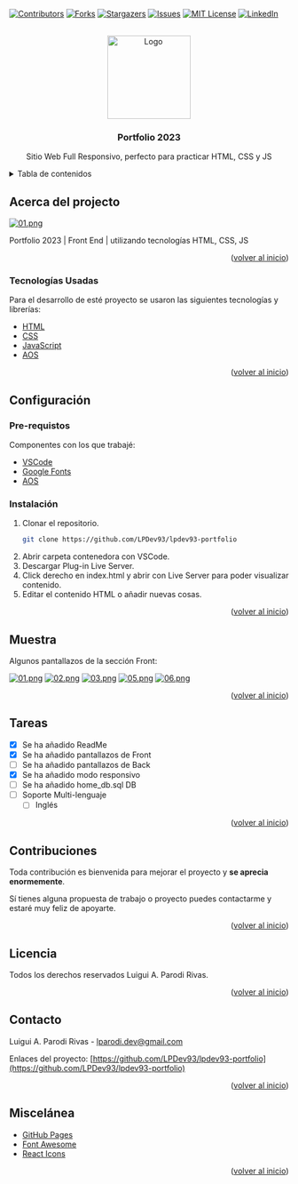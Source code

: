 <!-- PROJECT SHIELDS -->
<!--
*** I'm using markdown "reference style" links for readability.
*** Reference links are enclosed in brackets [ ] instead of parentheses ( ).
*** See the bottom of this document for the declaration of the reference variables
*** for contributors-url, forks-url, etc. This is an optional, concise syntax you may use.
*** https://www.markdownguide.org/basic-syntax/#reference-style-links
-->

[![Contributors][contributors-shield]][contributors-url]
[![Forks][forks-shield]][forks-url]
[![Stargazers][stars-shield]][stars-url]
[![Issues][issues-shield]][issues-url]
[![MIT License][license-shield]][license-url]
[![LinkedIn][linkedin-shield]][linkedin-url]

<!-- PROJECT LOGO -->
<br />
<div align="center">
  <a href="https://github.com/LPDev93">
    <img src="https://i.postimg.cc/sDJkggt8/Logo-white.png" alt="Logo" width="150" height="auto">
  </a>

  <h3 align="center">Portfolio 2023</h3>

  <p align="center">
    Sitio Web Full Responsivo, perfecto para practicar HTML, CSS y JS   
  </p>
</div>

<!-- TABLE OF CONTENTS -->
<details>
  <summary>Tabla de contenidos</summary>
  <ol>
    <li>
      <a href="#about-the-project">Acerca del projecto</a>
      <ul>
        <li><a href="#built-with">Tecnologías usadas</a></li>
      </ul>
    </li>
    <li>
      <a href="#getting-started">Configuración</a>
      <ul>
        <li><a href="#prerequisites">Pre-requisitos</a></li>
        <li><a href="#installation">Instalación</a></li>
      </ul>
    </li>
    <li><a href="#usage">Muestra</a></li>
    <li><a href="#roadmap">Tareas</a></li>
    <li><a href="#contributing">Contruibuidores</a></li>
    <li><a href="#license">Licensia</a></li>
    <li><a href="#contact">Contacto</a></li>
    <li><a href="#acknowledgments">Miscelánea</a></li>
  </ol>
</details>

<!-- ABOUT THE PROJECT -->

## Acerca del projecto

[![01.png](https://i.postimg.cc/TPbtg2Rc/01.png)](https://postimg.cc/xk0GS2Nk)

Portfolio 2023 | Front End | utilizando tecnologías HTML, CSS, JS

<p align="right">(<a href="#top">volver al inicio</a>)</p>

<!-- BUILT WITH -->

### Tecnologías Usadas

Para el desarrollo de esté proyecto se usaron las siguientes tecnologías y librerías:

- [HTML](https://developer.mozilla.org/es/docs/Web/HTML)
- [CSS](https://developer.mozilla.org/es/docs/Web/CSS)
- [JavaScript](https://developer.mozilla.org/es/docs/Web/JavaScript)
- [AOS](https://michalsnik.github.io/aos/)

<p align="right">(<a href="#top">volver al inicio</a>)</p>

<!-- GETTING STARTED -->

## Configuración

### Pre-requistos

Componentes con los que trabajé:

- [VSCode](https://code.visualstudio.com/)
- [Google Fonts](https://fonts.google.com/knowledge)
- [AOS](https://michalsnik.github.io/aos/)

### Instalación

1. Clonar el repositorio.
   ```sh
   git clone https://github.com/LPDev93/lpdev93-portfolio
   ```
2. Abrir carpeta contenedora con VSCode.
3. Descargar Plug-in Live Server.
4. Click derecho en index.html y abrir con Live Server para poder visualizar contenido.
5. Editar el contenido HTML o añadir nuevas cosas.

<p align="right">(<a href="#top">volver al inicio</a>)</p>

<!-- USAGE EXAMPLES -->

## Muestra

Algunos pantallazos de la sección Front:

[![01.png](https://i.postimg.cc/TPbtg2Rc/01.png)](https://postimg.cc/xk0GS2Nk)
[![02.png](https://i.postimg.cc/ht6CXQqj/02.png)](https://postimg.cc/LJkk7X5K)
[![03.png](https://i.postimg.cc/X7N1m08V/03.png)](https://postimg.cc/qgYG6SSY)
[![05.png](https://i.postimg.cc/K8Rqcrww/05.png)](https://postimg.cc/BjfcMDqB)
[![06.png](https://i.postimg.cc/PJy3J6ts/06.png)](https://postimg.cc/1VgcYrnJ)

<p align="right">(<a href="#top">volver al inicio</a>)</p>

<!-- ROADMAP -->

## Tareas

- [x] Se ha añadido ReadMe
- [x] Se ha añadido pantallazos de Front
- [ ] Se ha añadido pantallazos de Back
- [x] Se ha añadido modo responsivo
- [ ] Se ha añadido home_db.sql DB
- [ ] Soporte Multi-lenguaje
  - [ ] Inglés

<p align="right">(<a href="#top">volver al inicio</a>)</p>

<!-- CONTRIBUTING -->

## Contribuciones

Toda contribución es bienvenida para mejorar el proyecto y **se aprecia enormemente**.

Sí tienes alguna propuesta de trabajo o proyecto puedes contactarme y estaré muy feliz de apoyarte.

<p align="right">(<a href="#top">volver al inicio</a>)</p>

<!-- LICENSE -->

## Licencia

Todos los derechos reservados Luigui A. Parodi Rivas.

<p align="right">(<a href="#top">volver al inicio</a>)</p>

<!-- CONTACT -->

## Contacto

Luigui A. Parodi Rivas - lparodi.dev@gmail.com

Enlaces del proyecto: [https://github.com/LPDev93/lpdev93-portfolio](https://github.com/LPDev93/lpdev93-portfolio)

<p align="right">(<a href="#top">volver al inicio</a>)</p>

<!-- ACKNOWLEDGMENTS -->

## Miscelánea

- [GitHub Pages](https://pages.github.com)
- [Font Awesome](https://fontawesome.com)
- [React Icons](https://react-icons.github.io/react-icons/search)

<p align="right">(<a href="#top">volver al inicio</a>)</p>

<!-- MARKDOWN LINKS & IMAGES -->
<!-- https://www.markdownguide.org/basic-syntax/#reference-style-links -->

[contributors-shield]: https://img.shields.io/github/contributors/LPDev93/lpdev93-portfolio.svg?style=for-the-badge
[contributors-url]: https://github.com/LPDev93/lpdev93-portfolio/graphs/contributors
[forks-shield]: https://img.shields.io/github/forks/LPDev93/lpdev93-portfolio.svg?style=for-the-badge
[forks-url]: https://github.com/LPDev93/lpdev93-portfolio/network/members
[stars-shield]: https://img.shields.io/github/stars/LPDev93/lpdev93-portfolio.svg?style=for-the-badge
[stars-url]: https://github.com/LPDev93/lpdev93-portfolio/stargazers
[issues-shield]: https://img.shields.io/github/issues/LPDev93/lpdev93-portfolio.svg?style=for-the-badge
[issues-url]: https://github.com/LPDev93/lpdev93-portfolio/issues
[license-shield]: https://img.shields.io/github/license/LPDev93/lpdev93-portfolio.svg?style=for-the-badge
[license-url]: https://github.com/LPDev93/lpdev93-portfolio/blob/master/LICENSE.txt
[linkedin-shield]: https://img.shields.io/badge/-LinkedIn-black.svg?style=for-the-badge&logo=linkedin&colorB=555
[linkedin-url]: https://www.linkedin.com/in/lpdev93/
[github]: https://github.com/LPDev93

